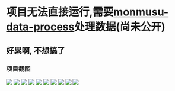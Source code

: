 # 项目无法直接运行,需要[monmusu-data-process](https://github.com/bambooGHT/monmusu-data-process1)处理数据(尚未公开)

## 好累啊, 不想搞了

### 项目截图

<div>
 <img src="images/1.png" max-width="800" style="max-width: 100%;"/>
 <img src="images/2.png" max-width="800" style="max-width: 100%;"/>
 <img src="images/3.png" max-width="800" style="max-width: 100%;"/>
 <img src="images/4.png" max-width="800" style="max-width: 100%;"/>
 <img src="images/5.png" max-width="800" style="max-width: 100%;"/>
 <img src="images/6.png" max-width="800" style="max-width: 100%;"/>
 <img src="images/7.png" max-width="800" style="max-width: 100%;"/>
 <img src="images/8.png" max-width="800" style="max-width: 100%;"/>
 <img src="images/9.png" max-width="800" style="max-width: 100%;"/>
 <img src="images/10.png" max-width="800" style="max-width: 100%;"/>
</div>